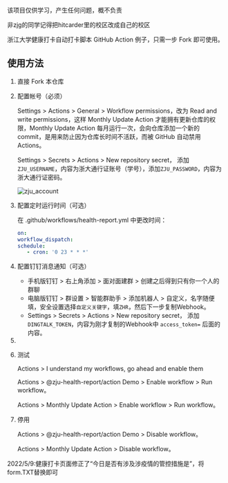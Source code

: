 该项目仅供学习，产生任何问题，概不负责

非zjg的同学记得把hitcarder里的校区改成自己的校区

浙江大学健康打卡自动打卡脚本  GitHub Action 例子，只需一步 Fork 即可使用。

## 使用方法

1. 直接 Fork 本仓库

2. 配置帐号（必须）
   
   Settings > Actions > General > Workflow permissions，改为 Read and write permissions，这样 Monthly Update Action 才能拥有更新仓库的权限，Monthly Update Action 每月运行一次，会向仓库添加一个新的 commit，是用来防止因为仓库长时间不活跃，而被 GitHub 自动禁用 Actions。
   
   Settings > Secrets > Actions > New repository secret， 添加 `ZJU_USERNAME`，内容为浙大通行证账号（学号），添加`ZJU_PASSWORD`，内容为浙大通行证密码。
   
   ![zju_account](https://user-images.githubusercontent.com/24741764/161693671-3659a9d5-aafa-4140-a277-1aa3e6373e48.png)

3. 配置定时运行时间（可选）
   
   在 .github/workflows/health-report.yml 中更改时间：
   
   ```yml
   on:
   workflow_dispatch:
   schedule:
      - cron: '0 23 * * *'
   ```

4. 配置钉钉消息通知（可选）
   
   - 手机版钉钉 > 右上角添加 > 面对面建群 > 创建之后得到只有你一个人的群聊
   - 电脑版钉钉 > 群设置 > 智能群助手 > 添加机器人 > 自定义，名字随便填，安全设置选择`自定义关键字`，填`ZHR`，然后下一步复制Webhook。
   - Settings > Secrets > Actions > New repository secret， 添加`DINGTALK_TOKEN`，内容为刚才复制的Webhook中 `access_token=` 后面的内容。

5. 

6. 测试
   
   Actions > I understand my workflows, go ahead and enable them
   
   Actions > @zju-health-report/action Demo > Enable workflow > Run workflow。
   
   Actions > Monthly Update Action > Enable workflow > Run workflow。

7. 停用
   
   Actions > @zju-health-report/action Demo > Disable workflow。
   
   Actions > Monthly Update Action > Disable workflow。


2022/5/9:健康打卡页面修正了“今日是否有涉及涉疫情的管控措施是”，将form.TXT替换即可
